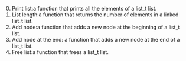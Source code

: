 0. Print list:a function that prints all the elements of a list_t list.
1. List length:a function that returns the number of elements in a linked list_t list.
2. Add node:a function that adds a new node at the beginning of a list_t list.
3. Add node at the end: a function that adds a new node at the end of a list_t list.
4. Free list:a function that frees a list_t list.
